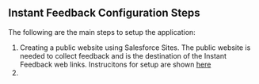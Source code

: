 ## Instant Feedback Configuration Steps

The following are the main steps to setup the application:
1. Creating a public website using Salesforce Sites. The public website is needed to collect feedback and is the destination of the Instant Feedback web links. Instrucitons for setup are shown [here](https://rkalbag.github.io/instant-feedback-docs/#/./configure/Create%20A%20New%20Salesforce%20Site)
1. 


